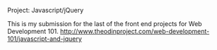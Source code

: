Project: Javascript/jQuery

This is my submission for the last of the front end projects for Web Development 101. 
http://www.theodinproject.com/web-development-101/javascript-and-jquery


